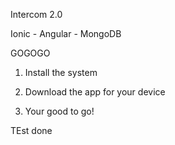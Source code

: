 Intercom 2.0

Ionic - Angular - MongoDB

GOGOGO

1) Install the system

2) Download the app for your device

3) Your good to go!

TEst done
